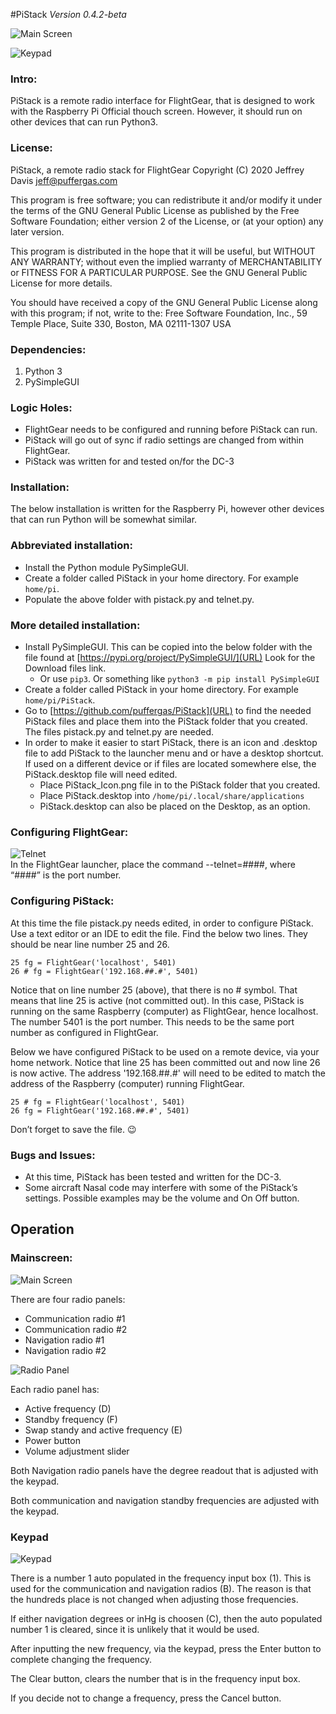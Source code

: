 #PiStack
*Version 0.4.2-beta*

![Main Screen](https://i.imgur.com/FEDgORL.png)

![Keypad](https://i.imgur.com/FrBAgNZ.png)

### Intro:
PiStack is a remote radio interface for FlightGear, that is designed to
work with the Raspberry Pi Official thouch screen. However, it should run
on other devices that can run Python3.

### License:
PiStack, a remote radio stack for FlightGear
Copyright (C) 2020 Jeffrey Davis <jeff@puffergas.com>

This program is free software; you can redistribute it and/or modify it under the terms of the GNU General Public License as published by the Free Software Foundation; either version 2 of the License, or (at your option) any later version.

This program is distributed in the hope that it will be useful, but WITHOUT ANY WARRANTY; without even the implied warranty of MERCHANTABILITY or FITNESS FOR A PARTICULAR PURPOSE. See the GNU General Public License for more details.

You should have received a copy of the GNU General Public License along with this program; if not, write to the:
Free Software Foundation, Inc.,
59 Temple Place, Suite 330,
Boston, MA 02111-1307 USA

### Dependencies:
1. Python 3
2. PySimpleGUI

### Logic Holes:
* FlightGear needs to be configured and running before PiStack can run.
* PiStack will go out of sync if radio settings are changed from within FlightGear.
* PiStack was written for and tested on/for the DC-3

### Installation:
The below installation is written for the Raspberry Pi, however other devices that can run Python will be somewhat similar.

### Abbreviated installation:
* Install the Python module PySimpleGUI.
* Create a folder called PiStack in your home directory. For example `home/pi`.
* Populate the above folder with pistack.py and telnet.py.

### More detailed installation:
* Install PySimpleGUI. This can be copied into the below folder  with the file found at [https://pypi.org/project/PySimpleGUI/](URL) Look for the Download files link.
    * Or use `pip3`. Or  something like `python3 -m pip install PySimpleGUI`
* Create a folder called PiStack in your home directory. For example `home/pi/PiStack`.
* Go to [https://github.com/puffergas/PiStack](URL) to find the needed PiStack files and place them into the PiStack folder that you created. The files pistack.py and telnet.py are needed.
* In order to make it easier to start PiStack, there is an icon and .desktop file to add PiStack to the launcher menu and or have a desktop shortcut. If used on a different device or if files are located somewhere else, the PiStack.desktop file will need edited.
    * Place PiStack_Icon.png file in to the PiStack folder that you created.
    * Place PiStack.desktop into `/home/pi/.local/share/applications`
    * PiStack.desktop can also be placed on the Desktop, as an option.

### Configuring FlightGear:
![Telnet](http://wiki.flightgear.org/images/b/b8/Setup_for_Telnet.png)  
In the FlightGear launcher, place the command --telnet=####, where “####” is the port number.

### Configuring PiStack:
At this time the file pistack.py needs edited, in order to configure PiStack. Use a text editor or an IDE to edit the file. Find the below two lines. They should be near line number 25 and 26.


    25 fg = FlightGear('localhost', 5401)
    26 # fg = FlightGear('192.168.##.#', 5401)

Notice that on line number 25 (above), that there is no # symbol. That means that line 25 is active (not committed out). In this case, PiStack is running on the same Raspberry (computer) as FlightGear, hence localhost. The number 5401 is the port number. This needs to be the same port number as configured in FlightGear.

Below we have configured PiStack to be used on a remote device, via your home network. Notice that line 25 has been committed out and now line 26 is now active. The address '192.168.##.#' will need to be edited to match the address of the Raspberry (computer) running FlightGear.

    25 # fg = FlightGear('localhost', 5401)
    26 fg = FlightGear('192.168.##.#', 5401)

Don’t forget to save the file.   😉

### Bugs and Issues:
* At this time, PiStack has been tested and written for the DC-3.
* Some aircraft Nasal code may interfere with some of the PiStack’s settings. Possible examples may be the volume and On Off button.


## Operation

### Mainscreen:

![Main Screen](https://i.imgur.com/FEDgORL.png)

There are four radio panels:

* Communication radio #1
* Communication radio #2
* Navigation radio #1
* Navigation radio #2

![Radio Panel](https://i.imgur.com/UBU16ah.png)

Each radio panel has:

* Active frequency (D)
* Standby frequency (F)
* Swap standy and active frequency (E)
* Power button
* Volume adjustment slider

Both Navigation radio panels have the degree readout that is adjusted with the keypad.

Both communication and navigation standby frequencies are adjusted with the keypad.

### Keypad
![Keypad](https://i.imgur.com/0vqiqVA.png)

There is a number 1 auto populated in the frequency input box (1). This is used for the communication and navigation radios (B). The reason is that the hundreds place is not changed when adjusting those frequencies.

If either navigation degrees or inHg is choosen (C), then the auto populated number 1 is cleared, since it is unlikely that it would be used.

After inputting the new frequency, via the keypad, press the Enter button to complete changing the frequency.

The Clear button, clears the number that is in the frequency input box.

If you decide not to change a frequency, press the Cancel button.
